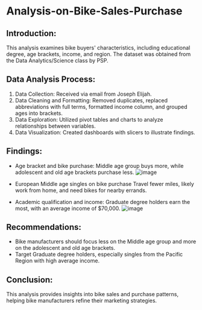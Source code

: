 # Analysis-on-Bike-Sales-Purchase
## Introduction:
This analysis examines bike buyers' characteristics, including educational degree, age brackets, income, and region. The dataset was obtained from the Data Analytics/Science class by PSP.

## Data Analysis Process:

1. Data Collection: Received via email from Joseph Elijah.
2. Data Cleaning and Formatting: Removed duplicates, replaced abbreviations with full terms, formatted income column, and grouped ages into brackets.
3. Data Exploration: Utilized pivot tables and charts to analyze relationships between variables.
4. Data Visualization: Created dashboards with slicers to illustrate findings.

## Findings:
- Age bracket and bike purchase: Middle age group buys more, while adolescent and old age brackets purchase less.
![image](https://github.com/user-attachments/assets/cc88faea-1576-47fa-9f49-ba3b966179ae)

- European Middle age singles on bike purchase Travel fewer miles, likely work from home, and need bikes for nearby errands.
- Academic qualification and income: Graduate degree holders earn the most, with an average income of $70,000.
  ![image](https://github.com/user-attachments/assets/f4905540-3fc4-4450-9d61-4f55ab96554a)


## Recommendations:

- Bike manufacturers should focus less on the Middle age group and more on the adolescent and old age brackets.
- Target Graduate degree holders, especially singles from the Pacific Region with high average income.

## Conclusion:
This analysis provides insights into bike sales and purchase patterns, helping bike manufacturers refine their marketing strategies.
